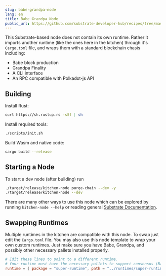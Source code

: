 ```yaml
---
slug: babe-grandpa-node
lang: en
title: Babe Grandpa Node
public_url: https://github.com/substrate-developer-hub/recipes/tree/master/nodes/basic-pow
---
```


This Substrate-based node does not contain its own runtime. Rather it imports another runtime (like the ones here in the kitchen) through it's `Cargo.toml` file, and wraps them with a standard blockchain chasis including:

* Babe block production
* Grandpa Finality
* A CLI interface
* An RPC compatible with Polkadot-js API

## Building

Install Rust:

```bash
curl https://sh.rustup.rs -sSf | sh
```

Install required tools:

```bash
./scripts/init.sh
```

Build Wasm and native code:

```bash
cargo build --release
```

## Starting a Node
To start a dev node (after building) run

```bash
./target/release/kitchen-node purge-chain --dev -y
./target/release/kitchen-node --dev
```

There are many other ways to use this node which can be explored by running `kitchen-node --help` or reading general [Substrate Documentation](https://substrate.dev/).

## Swapping Runtimes
Multiple runtimes in the kitchen are compatible with this node. To swap just edit the `Cargo.toml` file. You may also use this node template to wrap your own custom runtimes. Just make sure you have Babe, Grandpa, and possibly other necessary pallets installed properly.

```toml
# Edit these lines to point to a different runtime.
# Your runtime must have the necessary pallets to support consensus (Babe, Grandpa, etc)
runtime = { package = "super-runtime", path = "../runtimes/super-runtime" }
```
